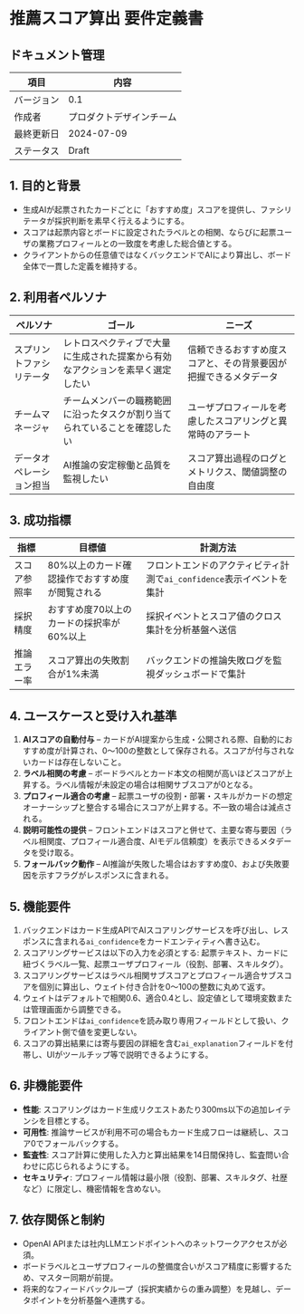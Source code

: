 # 推薦スコア算出 要件定義書

## ドキュメント管理
| 項目 | 内容 |
| --- | --- |
| バージョン | 0.1 |
| 作成者 | プロダクトデザインチーム |
| 最終更新日 | 2024-07-09 |
| ステータス | Draft |

## 1. 目的と背景
- 生成AIが起票されたカードごとに「おすすめ度」スコアを提供し、ファシリテータが採択判断を素早く行えるようにする。
- スコアは起票内容とボードに設定されたラベルとの相関、ならびに起票ユーザの業務プロフィールとの一致度を考慮した総合値とする。
- クライアントからの任意値ではなくバックエンドでAIにより算出し、ボード全体で一貫した定義を維持する。

## 2. 利用者ペルソナ
| ペルソナ | ゴール | ニーズ |
| --- | --- | --- |
| スプリントファシリテータ | レトロスペクティブで大量に生成された提案から有効なアクションを素早く選定したい | 信頼できるおすすめ度スコアと、その背景要因が把握できるメタデータ |
| チームマネージャ | チームメンバーの職務範囲に沿ったタスクが割り当てられていることを確認したい | ユーザプロフィールを考慮したスコアリングと異常時のアラート |
| データオペレーション担当 | AI推論の安定稼働と品質を監視したい | スコア算出過程のログとメトリクス、閾値調整の自由度 |

## 3. 成功指標
| 指標 | 目標値 | 計測方法 |
| --- | --- | --- |
| スコア参照率 | 80%以上のカード確認操作でおすすめ度が閲覧される | フロントエンドのアクティビティ計測で`ai_confidence`表示イベントを集計 |
| 採択精度 | おすすめ度70以上のカードの採択率が60%以上 | 採択イベントとスコア値のクロス集計を分析基盤へ送信 |
| 推論エラー率 | スコア算出の失敗割合が1%未満 | バックエンドの推論失敗ログを監視ダッシュボードで集計 |

## 4. ユースケースと受け入れ基準
1. **AIスコアの自動付与** – カードがAI提案から生成・公開される際、自動的におすすめ度が計算され、0〜100の整数として保存される。スコアが付与されないカードは存在しないこと。
2. **ラベル相関の考慮** – ボードラベルとカード本文の相関が高いほどスコアが上昇する。ラベル情報が未設定の場合は相関サブスコアが0となる。
3. **プロフィール適合の考慮** – 起票ユーザの役割・部署・スキルがカードの想定オーナーシップと整合する場合にスコアが上昇する。不一致の場合は減点される。
4. **説明可能性の提供** – フロントエンドはスコアと併せて、主要な寄与要因（ラベル相関度、プロフィール適合度、AIモデル信頼度）を表示できるメタデータを受け取る。
5. **フォールバック動作** – AI推論が失敗した場合はおすすめ度0、および失敗要因を示すフラグがレスポンスに含まれる。

## 5. 機能要件
1. バックエンドはカード生成APIでAIスコアリングサービスを呼び出し、レスポンスに含まれる`ai_confidence`をカードエンティティへ書き込む。
2. スコアリングサービスは以下の入力を必須とする: 起票テキスト、カードに紐づくラベル一覧、起票ユーザプロフィール（役割、部署、スキルタグ）。
3. スコアリングサービスはラベル相関サブスコアとプロフィール適合サブスコアを個別に算出し、ウェイト付き合計を0〜100の整数に丸めて返す。
4. ウェイトはデフォルトで相関0.6、適合0.4とし、設定値として環境変数または管理画面から調整できる。
5. フロントエンドは`ai_confidence`を読み取り専用フィールドとして扱い、クライアント側で値を変更しない。
6. スコアの算出結果には寄与要因の詳細を含む`ai_explanation`フィールドを付帯し、UIがツールチップ等で説明できるようにする。

## 6. 非機能要件
- **性能**: スコアリングはカード生成リクエストあたり300ms以下の追加レイテンシを目標とする。
- **可用性**: 推論サービスが利用不可の場合もカード生成フローは継続し、スコア0でフォールバックする。
- **監査性**: スコア計算に使用した入力と算出結果を14日間保持し、監査問い合わせに応じられるようにする。
- **セキュリティ**: プロフィール情報は最小限（役割、部署、スキルタグ、社歴など）に限定し、機密情報を含めない。

## 7. 依存関係と制約
- OpenAI APIまたは社内LLMエンドポイントへのネットワークアクセスが必須。
- ボードラベルとユーザプロフィールの整備度合いがスコア精度に影響するため、マスター同期が前提。
- 将来的なフィードバックループ（採択実績からの重み調整）を見越し、データポイントを分析基盤へ連携する。
